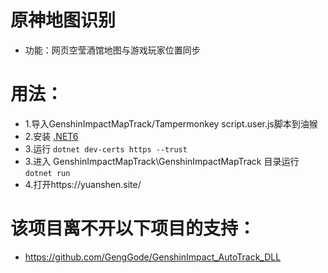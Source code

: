 # 原神地图识别

* 功能：网页空莹酒馆地图与游戏玩家位置同步
# 用法：
* 1.导入GenshinImpactMapTrack/Tampermonkey script.user.js脚本到油猴
* 2.安装 [.NET6](https://dotnet.microsoft.com/download/dotnet/thank-you/sdk-6.0.100-windows-x64-installer)
* 3.运行 `dotnet dev-certs https --trust`
* 3.进入 GenshinImpactMapTrack\GenshinImpactMapTrack 目录运行  `dotnet run`
* 4.打开https://yuanshen.site/

# 该项目离不开以下项目的支持：
* https://github.com/GengGode/GenshinImpact_AutoTrack_DLL
